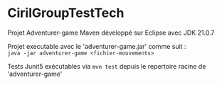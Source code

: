 # CirilGroupTestTech

Projet Adventurer-game Maven développé sur Eclipse avec JDK 21.0.7

Projet executable avec le 'adventurer-game.jar' comme suit :  
 ```java -jar adventurer-game <fichier-mouvements> ```  
 
Tests Junit5 exécutables via ``` mvn test ``` depuis le repertoire racine de 'adventurer-game'
